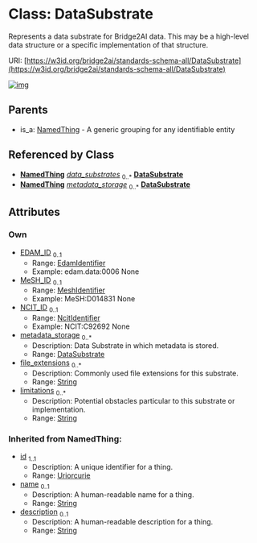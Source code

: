 
# Class: DataSubstrate


Represents a data substrate for Bridge2AI data. This may be a high-level data structure or a specific implementation of that structure.

URI: [https://w3id.org/bridge2ai/standards-schema-all/DataSubstrate](https://w3id.org/bridge2ai/standards-schema-all/DataSubstrate)


[![img](https://yuml.me/diagram/nofunky;dir:TB/class/[NamedThing],[DataSubstrate]<metadata_storage%200..*-%20[DataSubstrate&#124;EDAM_ID:edam_identifier%20%3F;MeSH_ID:mesh_identifier%20%3F;NCIT_ID:ncit_identifier%20%3F;file_extensions:string%20*;limitations:string%20*;id(i):uriorcurie;name(i):string%20%3F;description(i):string%20%3F],[UseCase]-%20data_substrates%200..*>[DataSubstrate],[NamedThing]^-[DataSubstrate],[UseCase])](https://yuml.me/diagram/nofunky;dir:TB/class/[NamedThing],[DataSubstrate]<metadata_storage%200..*-%20[DataSubstrate&#124;EDAM_ID:edam_identifier%20%3F;MeSH_ID:mesh_identifier%20%3F;NCIT_ID:ncit_identifier%20%3F;file_extensions:string%20*;limitations:string%20*;id(i):uriorcurie;name(i):string%20%3F;description(i):string%20%3F],[UseCase]-%20data_substrates%200..*>[DataSubstrate],[NamedThing]^-[DataSubstrate],[UseCase])

## Parents

 *  is_a: [NamedThing](NamedThing.md) - A generic grouping for any identifiable entity

## Referenced by Class

 *  **[NamedThing](NamedThing.md)** *[data_substrates](data_substrates.md)*  <sub>0..\*</sub>  **[DataSubstrate](DataSubstrate.md)**
 *  **[NamedThing](NamedThing.md)** *[metadata_storage](metadata_storage.md)*  <sub>0..\*</sub>  **[DataSubstrate](DataSubstrate.md)**

## Attributes


### Own

 * [EDAM_ID](EDAM_ID.md)  <sub>0..1</sub>
     * Range: [EdamIdentifier](types/EdamIdentifier.md)
     * Example: edam.data:0006 None
 * [MeSH_ID](MeSH_ID.md)  <sub>0..1</sub>
     * Range: [MeshIdentifier](types/MeshIdentifier.md)
     * Example: MeSH:D014831 None
 * [NCIT_ID](NCIT_ID.md)  <sub>0..1</sub>
     * Range: [NcitIdentifier](types/NcitIdentifier.md)
     * Example: NCIT:C92692 None
 * [metadata_storage](metadata_storage.md)  <sub>0..\*</sub>
     * Description: Data Substrate in which metadata is stored.
     * Range: [DataSubstrate](DataSubstrate.md)
 * [file_extensions](file_extensions.md)  <sub>0..\*</sub>
     * Description: Commonly used file extensions for this substrate.
     * Range: [String](types/String.md)
 * [limitations](limitations.md)  <sub>0..\*</sub>
     * Description: Potential obstacles particular to this substrate or implementation. 
     * Range: [String](types/String.md)

### Inherited from NamedThing:

 * [id](id.md)  <sub>1..1</sub>
     * Description: A unique identifier for a thing.
     * Range: [Uriorcurie](types/Uriorcurie.md)
 * [name](name.md)  <sub>0..1</sub>
     * Description: A human-readable name for a thing.
     * Range: [String](types/String.md)
 * [description](description.md)  <sub>0..1</sub>
     * Description: A human-readable description for a thing.
     * Range: [String](types/String.md)
